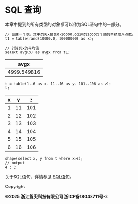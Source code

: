 # SQL 查询

本章中提到的所有类型的对象都可以作为SQL语句中的一部分。

```
// 创建一个表，其中的列x包含0-10000.0之间的2000万个随机单精度浮点数。
t1 = table(rand(10000.0, 20000000) as x);

// 计算列x的平均值
select avg(x) as avgx from t1;
```

| avgx |
| --- |
| 4999.549816 |

```
t = table(1..6 as x, 11..16 as y, 101..106 as z);
t;
```

| x | y | z |
| --- | --- | --- |
| 1 | 11 | 101 |
| 2 | 12 | 102 |
| 3 | 13 | 103 |
| 4 | 14 | 104 |
| 5 | 15 | 105 |
| 6 | 16 | 106 |

```
shape(select x, y from t where x>2);
// output
4 : 2
```

关于SQL语句，详情参见 [SQL语句](../sql/sql_intro.html "DolphinDB 中 SQL 语句的基本语法和用法")。

Copyright

**©2025 浙江智臾科技有限公司 浙ICP备18048711号-3**
